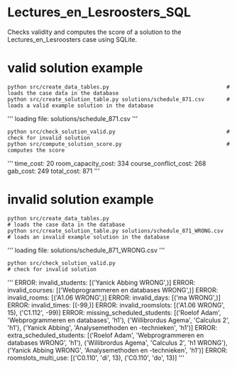 # Lectures_en_Lesroosters_SQL
Checks validity and computes the score of a solution to the Lectures_en_Lesroosters case using SQLite.

# valid solution example 

    python src/create_data_tables.py                                     # loads the case data in the database
    python src/create_solution_table.py solutions/schedule_871.csv       # loads a valid example solution in the database
'''
loading file:  solutions/schedule_871.csv
'''

    python src/check_solution_valid.py                                   # check for invalid solution
    python src/compute_solution_score.py                                 # computes the score
'''
time_cost: 20
room_capacity_cost: 334
course_conflict_cost: 268
gab_cost: 249
total_cost: 871
'''

# invalid solution example 

    python src/create_data_tables.py                                      # loads the case data in the database
    python src/create_solution_table.py solutions/schedule_871_WRONG.csv  # loads an invalid example solution in the database
'''
loading file:  solutions/schedule_871_WRONG.csv
'''
   
    python src/check_solution_valid.py                                    # check for invalid solution
'''
ERROR: invalid_students: [('Yanick Abbing WRONG',)]
ERROR: invalid_courses: [('Webprogrammeren en databases WRONG',)]
ERROR: invalid_rooms: [('A1.06 WRONG',)]
ERROR: invalid_days: [('ma WRONG',)]
ERROR: invalid_times: [(-99,)]
ERROR: invalid_roomslots: [('A1.06 WRONG', 15), ('C1.112', -99)]
ERROR: missing_scheduled_students: [('Roelof Adam', 'Webprogrammeren en databases', 'h1'), ('Willibrordus Agema', 'Calculus 2', 'h1'), ('Yanick Abbing', 'Analysemethoden en -technieken', 'h1')]
ERROR: extra_scheduled_students: [('Roelof Adam', 'Webprogrammeren en databases WRONG', 'h1'), ('Willibrordus Agema', 'Calculus 2', 'h1 WRONG'), ('Yanick Abbing WRONG', 'Analysemethoden en -technieken', 'h1')]
ERROR: roomslots_multi_use: [('C0.110', 'di', 13), ('C0.110', 'do', 13)]
'''
